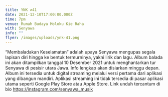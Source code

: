 ```yaml
---
title: YNK ≠41
date: 2021-12-10T17:00:00.000Z
time: 7pm
venue: Rumah Budaya Moloku Kie Raha
with: Senyawa
info: ""
flyer: /images/uploads/ynk-41.png
---
```

“Membaladakan Keselamatan” adalah upaya Senyawa mengupas segala lapisan diri hingga ke bentuk termurninya, yakni lirik dan lagu. Album balada ini akan ditampilkan tanggal 10 Desember 2021 untuk menghantarkan tur Senyawa di pesisir utara Jawa. Info lengkap akan disiarkan minggu depan.  Album ini tersedia untuk digital streaming melalui versi pertama dari aplikasi yang dibangun mandiri. Aplikasi streaming ini tidak tersedia di pasar aplikasi utama seperti Google Play Store atau Apple Store. Link unduh tercantum di bio https://instagram.com/senyawa_musik